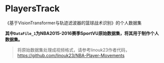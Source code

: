 # PlayersTrack
《基于VisionTransformer与轨迹滤波器的篮球战术识别》的个人数据集

**其中`DataFile_1`为NBA2015-2016赛季SportVU原始数据集，将其用于制作个人数据集。**

> 将原始数据集处理成视频格式，请参考linouk23作者代码，https://github.com/linouk23/NBA-Player-Movements
